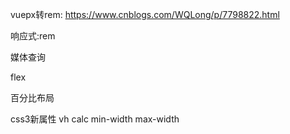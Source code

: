 vuepx转rem: https://www.cnblogs.com/WQLong/p/7798822.html 

响应式:rem

媒体查询

flex

百分比布局

css3新属性 vh calc min-width max-width
